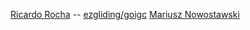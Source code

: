 [Ricardo Rocha](https://github.com/rochaporto) -- [ezgliding/goigc](https://github.com/ezgliding/goigc)
[Mariusz Nowostawski](https://github.com/marni)
